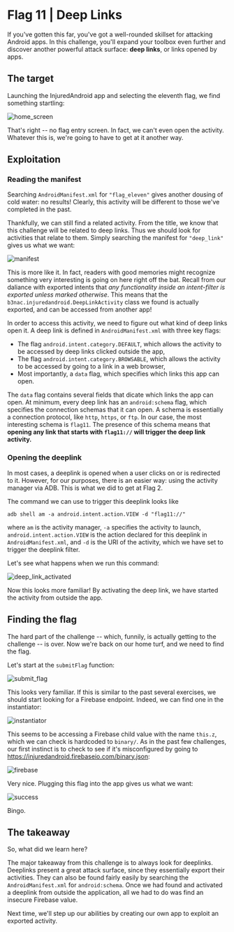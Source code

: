 # Flag 11 | Deep Links
If you've gotten this far, you've got a well-rounded skillset for attacking Android apps. In this challenge, you'll expand your toolbox even further and
discover another powerful attack surface: **deep links**, or links opened by apps.

## The target

Launching the InjuredAndroid app and selecting the eleventh flag, we find something startling:

![home_screen](https://user-images.githubusercontent.com/86139991/176257017-eb5efc0c-2f0d-4ce6-a817-e5f4ddc75b9e.PNG)

That's right -- no flag entry screen. In fact, we can't even open the activity. Whatever this is, we're going to have to get at it another way.

## Exploitation

### Reading the manifest

Searching `AndroidManifest.xml` for `"flag_eleven"` gives another dousing of cold water: no results! Clearly, this activity will be different to those
we've completed in the past.

Thankfully, we can still find a related activity. From the title, we know that this challenge will be related to deep links. Thus we should look for
activities that relate to them. Simply searching the manifest for `"deep_link"` gives us what we want:

![manifest](https://user-images.githubusercontent.com/86139991/176258135-323599c8-f7ab-463b-b205-2fdfeaf21439.PNG)

This is more like it. In fact, readers with good memories might recognize something very interesting is going on here right off the bat. Recall from our
daliance with exported intents that *any functionality inside an intent-filter is exported unless marked otherwise*. This means that the
`b3nac.injuredandroid.DeepLinkActivity` class we found is actually exported, and can be accessed from another app!

In order to access this activity, we need to figure out what kind of deep links open it. A deep link is defined in `AndroidManifest.xml` with
three key flags:

- The flag `android.intent.category.DEFAULT`, which allows the activity to be accessed by deep links clicked outside the app,
- The flag `android.intent.category.BROWSABLE`, which allows the activity to be accessed by going to a link in a web browser,
- Most importantly, a `data` flag, which specifies which links this app can open.

The `data` flag contains several fields that dicate which links the app can open. At minimum, every deep link has an `android:schema` flag, which specifies
the connection schemas that it can open. A schema is essentially a connection protocol, like `http`, `https`, or `ftp`. In our case, the most interesting
schema is `flag11`. The presence of this schema means that **opening any link that starts with `flag11://` will trigger the deep link activity.**

### Opening the deeplink

In most cases, a deeplink is opened when a user clicks on or is redirected to it. However, for our purposes, there is an easier way: using the
activity manager via ADB. This is what we did to get at Flag 2.

The command we can use to trigger this deeplink looks like

```
adb shell am -a android.intent.action.VIEW -d "flag11://"
```

where `am` is the activity manager, `-a` specifies the activity to launch, `android.intent.action.VIEW` is the action declared for this deeplink in
`AndroidManifest.xml`, and `-d` is the URI of the activity, which we have set to trigger the deeplink filter.

Let's see what happens when we run this command:

![deep_link_activated](https://user-images.githubusercontent.com/86139991/176260242-568b5643-905c-4c11-8bd2-3ebea105d08c.PNG)

Now this looks more familiar! By activating the deep link, we have started the activity from outside the app.

## Finding the flag

The hard part of the challenge -- which, funnily, is actually getting to the challenge -- is over. Now we're back on our home turf, and we need to
find the flag.

Let's start at the `submitFlag` function:

![submit_flag](https://user-images.githubusercontent.com/86139991/176261311-6724f877-8ca8-4749-8666-21a699b55a48.PNG)

This looks very familiar. If this is similar to the past several exercises, we should start looking for a Firebase endpoint. Indeed, we can find one
in the instantiator:

![instantiator](https://user-images.githubusercontent.com/86139991/176261533-4b45b07d-ec09-4793-bec2-c5afb8ccdd8f.PNG)

This seems to be accessing a Firebase child value with the name `this.z`, which we can check is hardcoded to `binary/`. As in the past few challenges,
our first instinct is to check to see if it's misconfigured by going to https://injuredandroid.firebaseio.com/binary.json:

![firebase](https://user-images.githubusercontent.com/86139991/176261896-317454b8-bf9a-4207-83ee-1f8f44581828.PNG)

Very nice. Plugging this flag into the app gives us what we want:

![success](https://user-images.githubusercontent.com/86139991/176262411-118abc66-307f-4885-be7c-79c5d4377d37.PNG)

Bingo.

## The takeaway

So, what did we learn here?

The major takeaway from this challenge is to always look for deeplinks. Deeplinks present a great attack surface, since they essentially export their
activities. They can also be found fairly easily by searching the `AndroidManifest.xml` for `android:schema`. Once we had found and activated a deeplink
from outside the application, all we had to do was find an insecure Firebase value.

Next time, we'll step up our abilities by creating our own app to exploit an exported activity.
